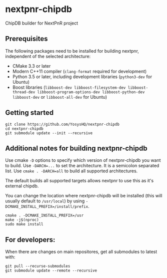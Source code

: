 # nextpnr-chipdb

ChipDB builder for NextPnR project

Prerequisites
-------------

The following packages need to be installed for building nextpnr, independent
of the selected architecture:

- CMake 3.3 or later
- Modern C++11 compiler (`clang-format` required for development)
- Python 3.5 or later, including development libraries (`python3-dev` for Ubuntu)
- Boost libraries (`libboost-dev libboost-filesystem-dev libboost-thread-dev libboost-program-options-dev libboost-python-dev libboost-dev` or `libboost-all-dev` for Ubuntu)
  
Getting started
---------------

```
git clone https://github.com/YosysHQ/nextpnr-chipdb
cd nextpnr-chipdb
git submodule update --init --recursive
```

Additional notes for building nextpnr-chipdb
--------------------------------------------
Use cmake `-D` options to specify which version of nextpnr-chipdb you want to build.
Use `-DARCH=...` to set the architecture. It is a semicolon separated list.
Use `cmake . -DARCH=all` to build all supported architectures.

The default builds all supported targets allows nextpnr to use this as it's external chipdb.

You can change the location where nextpnr-chipdb will be installed (this will usually default to `/usr/local`) by using
`-DCMAKE_INSTALL_PREFIX=/install/prefix`.

```
cmake . -DCMAKE_INSTALL_PREFIX=/usr
make -j$(nproc)
sudo make install
```

For developers:
---------------
When there are changes on main repositores, get all submodules to latest with:

```
git pull --recurse-submodules
git submodule update --remote --recursive
```

